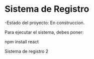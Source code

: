 <h1>Sistema de Registro</h1>
-Estado del proyecto: En construccion.


Para ejecutar el sistema, debes poner:

npm install react

Sistema de registro 2
